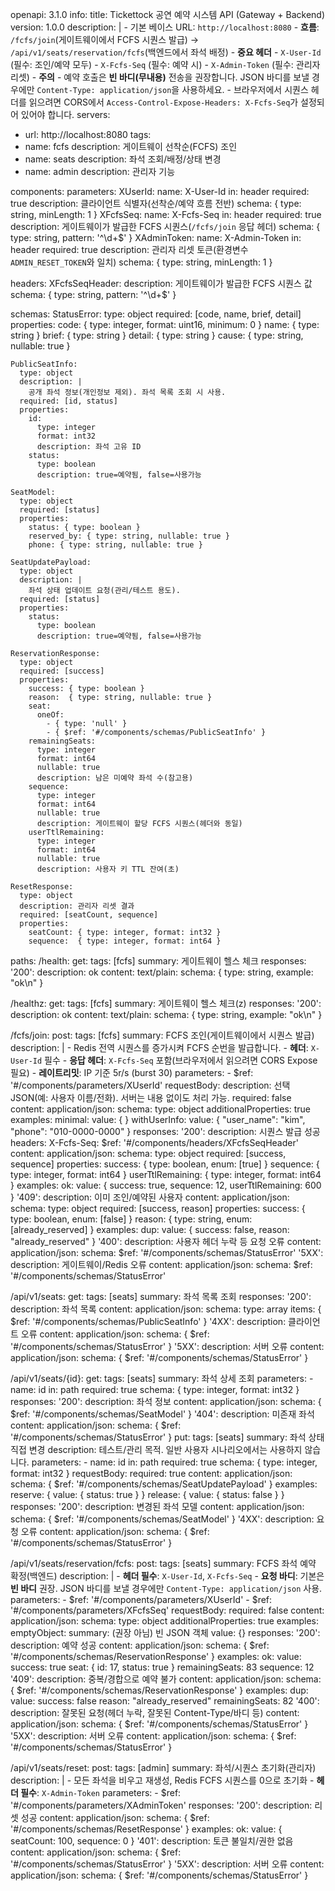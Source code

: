 openapi: 3.1.0
info:
  title: Tickettock 공연 예약 시스템 API (Gateway + Backend)
  version: 1.0.0
  description: |
    - 기본 베이스 URL: `http://localhost:8080`
    - **흐름**: `/fcfs/join`(게이트웨이에서 FCFS 시퀀스 발급) → `/api/v1/seats/reservation/fcfs`(백엔드에서 좌석 배정)
    - **중요 헤더**
      - `X-User-Id` (필수: 조인/예약 모두)
      - `X-Fcfs-Seq` (필수: 예약 시)
      - `X-Admin-Token` (필수: 관리자 리셋)
    - **주의**
      - 예약 호출은 **빈 바디(무내용)** 전송을 권장합니다. JSON 바디를 보낼 경우에만 `Content-Type: application/json`을 사용하세요.
      - 브라우저에서 시퀀스 헤더를 읽으려면 CORS에서 `Access-Control-Expose-Headers: X-Fcfs-Seq`가 설정되어 있어야 합니다.
servers:
  - url: http://localhost:8080
tags:
  - name: fcfs
    description: 게이트웨이 선착순(FCFS) 조인
  - name: seats
    description: 좌석 조회/배정/상태 변경
  - name: admin
    description: 관리자 기능

components:
  parameters:
    XUserId:
      name: X-User-Id
      in: header
      required: true
      description: 클라이언트 식별자(선착순/예약 흐름 전반)
      schema: { type: string, minLength: 1 }
    XFcfsSeq:
      name: X-Fcfs-Seq
      in: header
      required: true
      description: 게이트웨이가 발급한 FCFS 시퀀스(`/fcfs/join` 응답 헤더)
      schema: { type: string, pattern: '^\d+$' }
    XAdminToken:
      name: X-Admin-Token
      in: header
      required: true
      description: 관리자 리셋 토큰(환경변수 `ADMIN_RESET_TOKEN`와 일치)
      schema: { type: string, minLength: 1 }

  headers:
    XFcfsSeqHeader:
      description: 게이트웨이가 발급한 FCFS 시퀀스 값
      schema: { type: string, pattern: '^\d+$' }

  schemas:
    StatusError:
      type: object
      required: [code, name, brief, detail]
      properties:
        code: { type: integer, format: uint16, minimum: 0 }
        name: { type: string }
        brief: { type: string }
        detail: { type: string }
        cause: { type: string, nullable: true }

    PublicSeatInfo:
      type: object
      description: |
        공개 좌석 정보(개인정보 제외). 좌석 목록 조회 시 사용.
      required: [id, status]
      properties:
        id:
          type: integer
          format: int32
          description: 좌석 고유 ID
        status:
          type: boolean
          description: true=예약됨, false=사용가능

    SeatModel:
      type: object
      required: [status]
      properties:
        status: { type: boolean }
        reserved_by: { type: string, nullable: true }
        phone: { type: string, nullable: true }

    SeatUpdatePayload:
      type: object
      description: |
        좌석 상태 업데이트 요청(관리/테스트 용도).
      required: [status]
      properties:
        status:
          type: boolean
          description: true=예약됨, false=사용가능

    ReservationResponse:
      type: object
      required: [success]
      properties:
        success: { type: boolean }
        reason:  { type: string, nullable: true }
        seat:
          oneOf:
            - { type: 'null' }
            - { $ref: '#/components/schemas/PublicSeatInfo' }
        remainingSeats:
          type: integer
          format: int64
          nullable: true
          description: 남은 미예약 좌석 수(참고용)
        sequence:
          type: integer
          format: int64
          nullable: true
          description: 게이트웨이 할당 FCFS 시퀀스(헤더와 동일)
        userTtlRemaining:
          type: integer
          format: int64
          nullable: true
          description: 사용자 키 TTL 잔여(초)

    ResetResponse:
      type: object
      description: 관리자 리셋 결과
      required: [seatCount, sequence]
      properties:
        seatCount: { type: integer, format: int32 }
        sequence:  { type: integer, format: int64 }

paths:
  /health:
    get:
      tags: [fcfs]
      summary: 게이트웨이 헬스 체크
      responses:
        '200':
          description: ok
          content:
            text/plain:
              schema: { type: string, example: "ok\n" }

  /healthz:
    get:
      tags: [fcfs]
      summary: 게이트웨이 헬스 체크(z)
      responses:
        '200':
          description: ok
          content:
            text/plain:
              schema: { type: string, example: "ok\n" }

  /fcfs/join:
    post:
      tags: [fcfs]
      summary: FCFS 조인(게이트웨이에서 시퀀스 발급)
      description: |
        - Redis 전역 시퀀스를 증가시켜 FCFS 순번을 발급합니다.
        - **헤더**: `X-User-Id` 필수
        - **응답 헤더**: `X-Fcfs-Seq` 포함(브라우저에서 읽으려면 CORS Expose 필요)
        - **레이트리밋**: IP 기준 5r/s (burst 30)
      parameters:
        - $ref: '#/components/parameters/XUserId'
      requestBody:
        description: 선택 JSON(예: 사용자 이름/전화). 서버는 내용 없이도 처리 가능.
        required: false
        content:
          application/json:
            schema:
              type: object
              additionalProperties: true
            examples:
              minimal:
                value: { }
              withUserInfo:
                value: { "user_name": "kim", "phone": "010-0000-0000" }
      responses:
        '200':
          description: 시퀀스 발급 성공
          headers:
            X-Fcfs-Seq:
              $ref: '#/components/headers/XFcfsSeqHeader'
          content:
            application/json:
              schema:
                type: object
                required: [success, sequence]
                properties:
                  success: { type: boolean, enum: [true] }
                  sequence: { type: integer, format: int64 }
                  userTtlRemaining: { type: integer, format: int64 }
              examples:
                ok:
                  value: { success: true, sequence: 12, userTtlRemaining: 600 }
        '409':
          description: 이미 조인/예약된 사용자
          content:
            application/json:
              schema:
                type: object
                required: [success, reason]
                properties:
                  success: { type: boolean, enum: [false] }
                  reason:  { type: string, enum: [already_reserved] }
              examples:
                dup:
                  value: { success: false, reason: "already_reserved" }
        '400':
          description: 사용자 헤더 누락 등 요청 오류
          content:
            application/json:
              schema:
                $ref: '#/components/schemas/StatusError'
        '5XX':
          description: 게이트웨이/Redis 오류
          content:
            application/json:
              schema:
                $ref: '#/components/schemas/StatusError'

  /api/v1/seats:
    get:
      tags: [seats]
      summary: 좌석 목록 조회
      responses:
        '200':
          description: 좌석 목록
          content:
            application/json:
              schema:
                type: array
                items: { $ref: '#/components/schemas/PublicSeatInfo' }
        '4XX':
          description: 클라이언트 오류
          content:
            application/json:
              schema: { $ref: '#/components/schemas/StatusError' }
        '5XX':
          description: 서버 오류
          content:
            application/json:
              schema: { $ref: '#/components/schemas/StatusError' }

  /api/v1/seats/{id}:
    get:
      tags: [seats]
      summary: 좌석 상세 조회
      parameters:
        - name: id
          in: path
          required: true
          schema: { type: integer, format: int32 }
      responses:
        '200':
          description: 좌석 정보
          content:
            application/json:
              schema: { $ref: '#/components/schemas/SeatModel' }
        '404':
          description: 미존재 좌석
          content:
            application/json:
              schema: { $ref: '#/components/schemas/StatusError' }
    put:
      tags: [seats]
      summary: 좌석 상태 직접 변경
      description: 테스트/관리 목적. 일반 사용자 시나리오에서는 사용하지 않습니다.
      parameters:
        - name: id
          in: path
          required: true
          schema: { type: integer, format: int32 }
      requestBody:
        required: true
        content:
          application/json:
            schema: { $ref: '#/components/schemas/SeatUpdatePayload' }
            examples:
              reserve: { value: { status: true } }
              release: { value: { status: false } }
      responses:
        '200':
          description: 변경된 좌석 모델
          content:
            application/json:
              schema: { $ref: '#/components/schemas/SeatModel' }
        '4XX':
          description: 요청 오류
          content:
            application/json:
              schema: { $ref: '#/components/schemas/StatusError' }

  /api/v1/seats/reservation/fcfs:
    post:
      tags: [seats]
      summary: FCFS 좌석 예약 확정(백엔드)
      description: |
        - **헤더 필수**: `X-User-Id`, `X-Fcfs-Seq`
        - **요청 바디**: 기본은 **빈 바디** 권장. JSON 바디를 보낼 경우에만 `Content-Type: application/json` 사용.
      parameters:
        - $ref: '#/components/parameters/XUserId'
        - $ref: '#/components/parameters/XFcfsSeq'
      requestBody:
        required: false
        content:
          application/json:
            schema:
              type: object
              additionalProperties: true
            examples:
              emptyObject:
                summary: (권장 아님) 빈 JSON 객체
                value: {}
      responses:
        '200':
          description: 예약 성공
          content:
            application/json:
              schema: { $ref: '#/components/schemas/ReservationResponse' }
              examples:
                ok:
                  value:
                    success: true
                    seat: { id: 17, status: true }
                    remainingSeats: 83
                    sequence: 12
        '409':
          description: 중복/경합으로 예약 불가
          content:
            application/json:
              schema: { $ref: '#/components/schemas/ReservationResponse' }
              examples:
                dup:
                  value:
                    success: false
                    reason: "already_reserved"
                    remainingSeats: 82
        '400':
          description: 잘못된 요청(헤더 누락, 잘못된 Content-Type/바디 등)
          content:
            application/json:
              schema: { $ref: '#/components/schemas/StatusError' }
        '5XX':
          description: 서버 오류
          content:
            application/json:
              schema: { $ref: '#/components/schemas/StatusError' }

  /api/v1/seats/reset:
    post:
      tags: [admin]
      summary: 좌석/시퀀스 초기화(관리자)
      description: |
        - 모든 좌석을 비우고 재생성, Redis FCFS 시퀀스를 0으로 초기화
        - **헤더 필수**: `X-Admin-Token`
      parameters:
        - $ref: '#/components/parameters/XAdminToken'
      responses:
        '200':
          description: 리셋 성공
          content:
            application/json:
              schema: { $ref: '#/components/schemas/ResetResponse' }
              examples:
                ok:
                  value: { seatCount: 100, sequence: 0 }
        '401':
          description: 토큰 불일치/권한 없음
          content:
            application/json:
              schema: { $ref: '#/components/schemas/StatusError' }
        '5XX':
          description: 서버 오류
          content:
            application/json:
              schema: { $ref: '#/components/schemas/StatusError' }